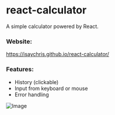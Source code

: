 # react-calculator
A simple calculator powered by React. 

### Website:
https://isaychris.github.io/react-calculator/

### Features:
* History (clickable)
* Input from keyboard or mouse
* Error handling

![Image](https://i.imgur.com/oumVbiD.png)
